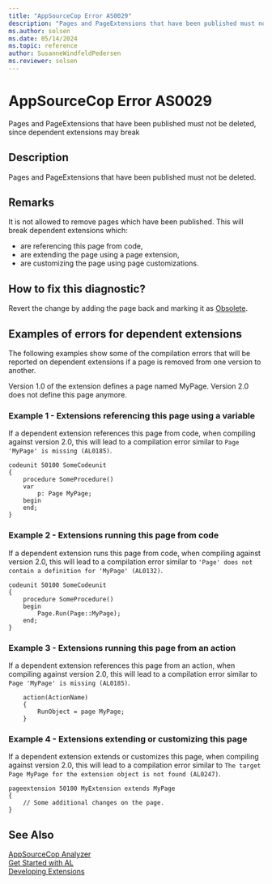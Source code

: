 ```yaml
---
title: "AppSourceCop Error AS0029"
description: "Pages and PageExtensions that have been published must not be deleted."
ms.author: solsen
ms.date: 05/14/2024
ms.topic: reference
author: SusanneWindfeldPedersen
ms.reviewer: solsen
---
```

[//]: # (START>DO_NOT_EDIT)
[//]: # (IMPORTANT:Do not edit any of the content between here and the END>DO_NOT_EDIT.)
[//]: # (Any modifications should be made in the .xml files in the ModernDev repo.)
# AppSourceCop Error AS0029
Pages and PageExtensions that have been published must not be deleted, since dependent extensions may break

## Description
Pages and PageExtensions that have been published must not be deleted.

[//]: # (IMPORTANT: END>DO_NOT_EDIT)

## Remarks

It is not allowed to remove pages which have been published. This will break dependent extensions which:
- are referencing this page from code,
- are extending the page using a page extension,
- are customizing the page using page customizations.

## How to fix this diagnostic?

Revert the change by adding the page back and marking it as [Obsolete](../properties/devenv-obsoletestate-property.md).

## Examples of errors for dependent extensions

The following examples show some of the compilation errors that will be reported on dependent extensions if a page is removed from one version to another.

Version 1.0 of the extension defines a page named MyPage. Version 2.0 does not define this page anymore.

### Example 1 - Extensions referencing this page using a variable

If a dependent extension references this page from code, when compiling against version 2.0, this will lead to a compilation error similar to `Page 'MyPage' is missing (AL0185)`.

```AL
codeunit 50100 SomeCodeunit
{
    procedure SomeProcedure()
    var
        p: Page MyPage;
    begin
    end;
}
```

### Example 2 - Extensions running this page from code

If a dependent extension runs this page from code, when compiling against version 2.0, this will lead to a compilation error similar to `'Page' does not contain a definition for 'MyPage' (AL0132)`.

```AL
codeunit 50100 SomeCodeunit
{
    procedure SomeProcedure()
    begin
        Page.Run(Page::MyPage);
    end;
}
```

### Example 3 - Extensions running this page from an action

If a dependent extension references this page from an action, when compiling against version 2.0, this will lead to a compilation error similar to `Page 'MyPage' is missing (AL0185)`.

```AL
    action(ActionName)
    {
        RunObject = page MyPage;
    }
```

### Example 4 - Extensions extending or customizing this page

If a dependent extension extends or customizes this page, when compiling against version 2.0, this will lead to a compilation error similar to `The target Page MyPage for the extension object is not found (AL0247)`.

```AL
pageextension 50100 MyExtension extends MyPage
{
    // Some additional changes on the page.
}
```

## See Also  
[AppSourceCop Analyzer](appsourcecop.md)  
[Get Started with AL](../devenv-get-started.md)  
[Developing Extensions](../devenv-dev-overview.md)  
